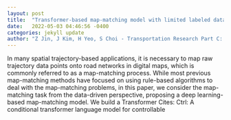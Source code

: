 ```yaml
---
layout: post
title:  "Transformer-based map-matching model with limited labeled data using transfer-learning approach"
date:   2022-05-03 04:46:56 -0400
categories: jekyll update
author: "Z Jin, J Kim, H Yeo, S Choi - Transportation Research Part C: Emerging , 2022"
---
```

In many spatial trajectory-based applications, it is necessary to map raw trajectory data points onto road networks in digital maps, which is commonly referred to as a map-matching process. While most previous map-matching methods have focused on using rule-based algorithms to deal with the map-matching problems, in this paper, we consider the map-matching task from the data-driven perspective, proposing a deep learning-based map-matching model. We build a Transformer Cites: Ctrl: A conditional transformer language model for controllable